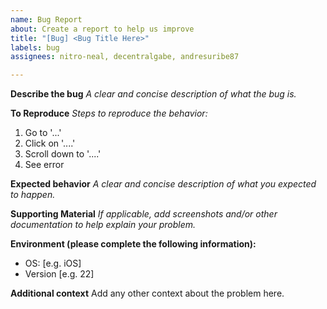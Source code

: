 ```yaml
---
name: Bug Report
about: Create a report to help us improve
title: "[Bug] <Bug Title Here>"
labels: bug
assignees: nitro-neal, decentralgabe, andresuribe87

---
```


**Describe the bug**
*A clear and concise description of what the bug is.*

**To Reproduce**
*Steps to reproduce the behavior:*

1. Go to '...'
2. Click on '....'
3. Scroll down to '....'
4. See error

**Expected behavior**
*A clear and concise description of what you expected to happen.*

**Supporting Material**
*If applicable, add screenshots and/or other documentation to help explain your problem.*

**Environment (please complete the following information):**

- OS: [e.g. iOS]
- Version [e.g. 22]

**Additional context**
Add any other context about the problem here.
